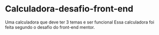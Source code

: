 # Calculadora-desafio-front-end
 Uma calculadora que deve ter 3 temas e ser funcional
 Essa calculadora foi feita segundo o desafio do front-end mentor.
